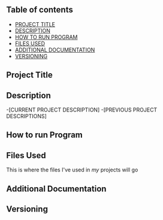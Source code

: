 ## **Table of contents**

- [PROJECT TITLE](#Project-Title)
- [DESCRIPTION](#Description)
- [HOW TO RUN PROGRAM](#How-to-run-program)
- [FILES USED](#Files-used)
- [ADDITIONAL DOCUMENTATION](#Additional-documentation)
- [VERSIONING](#Versioning)

## **Project Title**

## **Description**
-[CURRENT PROJECT DESCRIPTION]
-[PREVIOUS PROJECT DESCRIPTIONS]
## **How to run Program**

## **Files Used**
This is where the files I've used in _my_ projects will go
## **Additional Documentation**

## **Versioning**
